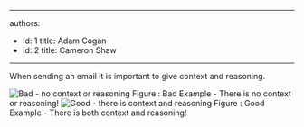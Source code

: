 

---
authors:
  - id: 1
    title: Adam Cogan
  - id: 2
    title: Cameron Shaw
---




<span class='intro'> When sending an email it is important to give context and reasoning.
 </span>

  <img src="/Communication/RulesToBetterEmail/PublishingImages/BadContextReasoning.GIF" alt="Bad - no context or reasoning" class="ms-rteCustom-ImageArea" /> <span class="ms-rteCustom-FigureBad">Figure &#58;&#160;Bad Example - There is no context or reasoning!</span> <img src="/Communication/RulesToBetterEmail/PublishingImages/GoodContextReasoning.jpg" alt="Good - there is context and reasoning" class="ms-rteCustom-ImageArea" /> <span class="ms-rteCustom-FigureGood">Figure &#58;&#160;Good Example - There is both context and reasoning!</span>



